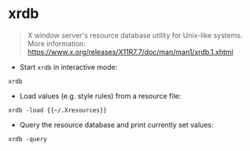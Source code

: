 # xrdb

> X window server's resource database utility for Unix-like systems.
> More information: <https://www.x.org/releases/X11R7.7/doc/man/man1/xrdb.1.xhtml>

- Start `xrdb` in interactive mode:

`xrdb`

- Load values (e.g. style rules) from a resource file:

`xrdb -load {{~/.Xresources}}`

- Query the resource database and print currently set values:

`xrdb -query`
